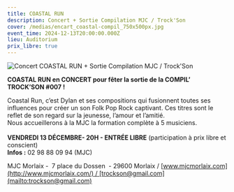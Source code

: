 ```yaml
---
title: COASTAL RUN
description: Concert + Sortie Compilation MJC / Trock'Son
cover: /medias/encart_coastal-compil_750x500px.jpg
event_time: 2024-12-13T20:00:00.000Z
lieu: Auditorium
prix_libre: true
---
```

![Concert COASTAL RUN + Sortie Compilation MJC / Trock'Son](/medias/page_coastal-compil_750px.jpg "Concert COASTAL RUN + Sortie Compilation MJC / Trock'Son")

**COASTAL RUN en CONCERT pour fêter la sortie de la COMPIL’ TROCK’SON #007 !**

Coastal Run, c’est Dylan et ses compositions qui fusionnent toutes ses influences pour créer un son Folk Pop Rock captivant. Ces titres sont le reflet de son regard sur la jeunesse, l’amour et l’amitié.\
Nous accueillerons à la MJC la formation complète à 5 musiciens.\
\
**VENDREDI 13 DÉCEMBRE- 20H - ENTRÉE LIBRE** (participation à prix libre et conscient)\
**Infos :** 02 98 88 09 94 (MJC)

MJC Morlaix -  7 place du Dossen  - 29600 Morlaix / [www.mjcmorlaix.com](http://www.mjcmorlaix.com/) / [trockson@gmail.com](mailto:trockson@gmail.com)

[](https://www.mjcmorlaix.com/documents)